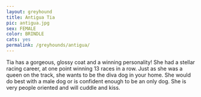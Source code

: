 ```yaml
---
layout: greyhound
title: Antigua Tia
pic: antigua.jpg
sex: FEMALE
color: BRINDLE
cats: yes
permalink: /greyhounds/antigua/
---
```


Tia has a gorgeous, glossy coat and a winning personality! She had a stellar racing career, at one point winning 13
races in a row. Just as she was a queen on the track, she wants to be the diva dog in your home. She would do best
with a male dog or is confident enough to be an only dog. She is very people oriented and will cuddle and kiss.
